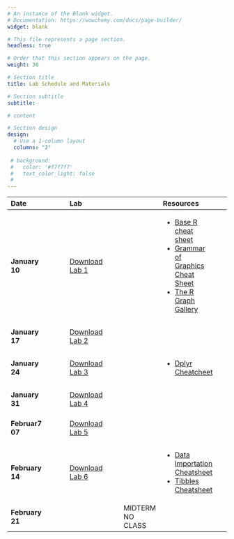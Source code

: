 ```yaml
---
# An instance of the Blank widget.
# Documentation: https://wowchemy.com/docs/page-builder/
widget: blank

# This file represents a page section.
headless: true

# Order that this section appears on the page.
weight: 30

# Section title
title: Lab Schedule and Materials

# Section subtitle
subtitle:

# content

# Section design
design:
  # Use a 1-column layout
  columns: "2" 
  
 # background:
 #   color: '#f7f7f7'
 #   text_color_light: false
 # 
---
```


Date | | | |  Lab | | | |Resources | | | | | Solution
:--- | --- | --- | --- |  :--- |  --- |  --- |  --- |  :--- | --- | --- | --- | --- | :---
**January 10** | | | | <a href="https://github.com/bosafoagyare/web-academic/blob/master/content/courses/stats306-W22/Lab-Notes/lab01.ipynb" download>Download Lab 1</a> | | | | <ul><li>[Base R cheat sheet](https://github.com/rstudio/cheatsheets/blob/main/base-r.pdf) </li><li>[Grammar of Graphics Cheat Sheet](https://raw.githubusercontent.com/rstudio/cheatsheets/main/data-visualization.pdf)</li> <li>[The R Graph Gallery](https://www.r-graph-gallery.com/)</li></ul>| | | | | <a href="https://github.com/bosafoagyare/web-academic/blob/master/content/courses/stats306-W22/Lab-Notes/lab01_solution.ipynb" target="_blank" rel="noopener noreferrer" download>Download Lab 1 Solution</a>
**January 17** | | | | <a href="https://github.com/bosafoagyare/web-academic/blob/master/content/courses/stats306-W22/Lab-Notes/lab02.ipynb" download>Download Lab 2</a>  | | | | | | | |  |<a href="https://github.com/bosafoagyare/web-academic/blob/master/content/courses/stats306-W22/Lab-Notes/lab02_solution.ipynb" download>Download Lab 2 Solution</a>
**January 24** | | | | <a href="https://github.com/bosafoagyare/web-academic/blob/master/content/courses/stats306-W22/Lab-Notes/lab03.ipynb" download>Download Lab 3</a> | | | | <ul><li>[Dplyr Cheatcheet](https://raw.githubusercontent.com/rstudio/cheatsheets/main/data-transformation.pdf) </ul>| | | | |<a href="https://github.com/bosafoagyare/web-academic/blob/master/content/courses/stats306-W22/Lab-Notes/lab03_solution.ipynb" target="_blank" rel="noopener noreferrer" download>Download Lab 3 Solution</a> 
**January 31** | | | | <a href="https://github.com/bosafoagyare/web-academic/blob/master/content/courses/stats306-W22/Lab-Notes/lab04.ipynb" download> Download Lab 4 <!--</a>--> | | | | | | | | |<a href="https://github.com/bosafoagyare/web-academic/blob/master/content/courses/stats306-W22/Lab-Notes/lab04_solution.ipynb" target="_blank" rel="noopener noreferrer" download>Download Lab 4 Solution</a>  
**Februar7 07** | | | | <a href="https://github.com/bosafoagyare/web-academic/blob/master/content/courses/stats306-W22/Lab-Notes/lab05.ipynb" download> Download Lab 5 <!--</a>--> | | | | | | | | |<a href="https://github.com/bosafoagyare/web-academic/blob/master/content/courses/stats306-W22/Lab-Notes/lab05_solution.ipynb" target="_blank" rel="noopener noreferrer" download>Download Lab 5 Solution</a>
**February 14** | | | | <a href="https://github.com/bosafoagyare/web-academic/blob/master/content/courses/stats306-W22/Lab-Notes/lab06.ipynb" download> Download Lab 6 </a>| | | |  <ul><li>[Data Importation Cheatsheet](https://raw.githubusercontent.com/rstudio/cheatsheets/main/data-import.pdf) </li><li> [Tibbles Cheatsheet](https://raw.githubusercontent.com/rstudio/cheatsheets/main/tidyr.pdf)</li></ul>| | | | |<a href="https://github.com/bosafoagyare/web-academic/blob/master/content/courses/stats306-W22/Lab-Notes/lab06_solution.ipynb" target="_blank" rel="noopener noreferrer" download>Download Lab 6 Solution</a>  
**February 21** | | || | |  | MIDTERM NO CLASS|  | | | | |  

 
